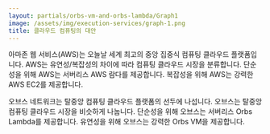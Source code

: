 ```yaml
---
layout: partials/orbs-vm-and-orbs-lambda/Graph1
image: /assets/img/execution-services/graph-1.png
title: 클라우드 컴퓨팅의 대안
---
```


아마존 웹 서비스(AWS)는 오늘날 세계 최고의 중앙 집중식 컴퓨팅 클라우드 플랫폼입니다. AWS는 유연성/복잡성의 차이에 따라 컴퓨팅 클라우드 시장을 분류합니다. 단순성을 위해 AWS는 서버리스 AWS 람다를 제공합니다. 복잡성을 위해 AWS는 강력한 AWS EC2를 제공합니다.

오브스 네트워크는 탈중앙 컴퓨팅 클라우드 플랫폼의 선두에 나섭니다. 오브스는 탈중앙 컴퓨팅 클라우드 시장을 비슷하게 나눕니다. 단순성을 위해 오브스는 서버리스 Orbs Lambda를 제공합니다. 유연성을 위해 오브스는 강력한 Orbs VM을 제공합니다.